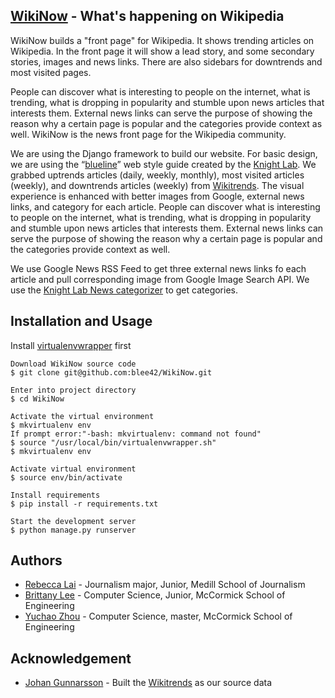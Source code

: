 ## [WikiNow](http://wikinow.herokuapp.com/) - What's happening on Wikipedia
WikiNow builds a "front page" for Wikipedia. It shows trending articles on Wikipedia. In the front page it will show a lead story, and some secondary stories, images and news links. There are also sidebars for downtrends and most visited pages. 

People can discover what is interesting to people on the internet, what is trending, what is dropping in popularity and stumble upon news articles that interests them. External news links can serve the purpose of showing the reason why a certain page is popular and the categories provide context as well. WikiNow is the news front page for the Wikipedia community.

We are using the Django framework to build our website. For basic design, we are using the “[blueline](http://blueline.knightlab.com/)” web style guide created by the [Knight Lab](http://knightlab.northwestern.edu/). We grabbed uptrends articles (daily, weekly, monthly), most visited articles (weekly), and downtrends articles (weekly) from [Wikitrends](http://tools.wmflabs.org/wikitrends/english-uptrends-this-week.html). The visual experience is enhanced with better images from Google, external news links, and category for each article. People can discover what is interesting to people on the internet, what is trending, what is dropping in popularity and stumble upon news articles that interests them. External news links can serve the purpose of showing the reason why a certain page is popular and the categories provide context as well.

We use Google News RSS Feed to get three external news links fo each article and pull corresponding image from Google Image Search API. We use the [Knight Lab News categorizer](http://classify.knilab.com/) to get categories.

## Installation and Usage

  Install [virtualenvwrapper](http://virtualenvwrapper.readthedocs.org/en/latest/) first

    Download WikiNow source code
    $ git clone git@github.com:blee42/WikiNow.git

    Enter into project directory
    $ cd WikiNow

    Activate the virtual environment 
    $ mkvirtualenv env
    If prompt error:"-bash: mkvirtualenv: command not found"
    $ source "/usr/local/bin/virtualenvwrapper.sh"
    $ mkvirtualenv env

    Activate virtual environment
    $ source env/bin/activate

    Install requirements
    $ pip install -r requirements.txt

    Start the development server
    $ python manage.py runserver

## Authors
* [Rebecca Lai](https://github.com/kklai) - Journalism major, Junior, Medill School of Journalism
* [Brittany Lee](https://github.com/blee42) - Computer Science, Junior, McCormick School of Engineering
* [Yuchao Zhou](https://github.com/yuchaozh) - Computer Science, master, McCormick School of Engineering

## Acknowledgement
* [Johan Gunnarsson](http://johan.gunnarsson.name/) - Built the [Wikitrends](http://tools.wmflabs.org/wikitrends/english-uptrends-this-week.html) as our source data


